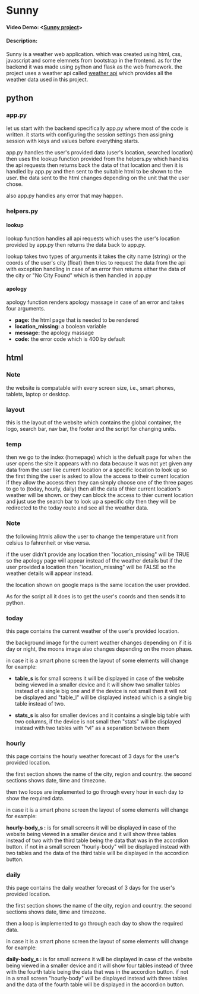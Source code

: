# Sunny
#### Video Demo:  <[Sunny project](https://youtu.be/tsq8UKf9C7k)>
#### Description:
Sunny is a weather web application.
which was created using html, css, javascript and some elemnets from bootstrap in the frontend.
as for the backend it was made using python and flask as the web framework.
the project uses a weather api called [weather api](https://www.weatherapi.com/) which provides all the weather data used in this project.

## python
### app.py
let us start with the backend specifically app.py where most of the code is written.
it starts with configuring the session settings then assigning session with keys and values before everything starts.

app.py handles the user's provided data (user's location, searched location) then uses the lookup function provided from the helpers.py which handles the api requests then returns back the data of that location and then it is handled by app.py and then sent to the suitable html to be shown to the user.
the data sent to the html changes depending on the unit that the user chose.

also app.py handles any error that may happen.

### helpers.py
#### lookup
lookup function handles all api requests which uses the user's location provided by app.py then returns the data back to app.py.

lookup takes two types of arguments it takes the city name (string) or the coords of the user's city (float) then tries to request the data from the api with exception handling in case of an error then returns either the data of the city or "No City Found" which is then handled in app.py 

#### apology
apology function renders apology massage in case of an error and takes four arguments.

* **page:** the html page that is needed to be rendered
* **location_missing:** a boolean variable 
* **message:** the apology massage
* **code:** the error code which is 400 by default

## html
### Note
the website is compatable with every screen size, i.e., smart phones, tablets, laptop or desktop.

### layout
this is the layout of the website which contains the global container, the logo, search bar, nav bar, the footer and the script for changing units.

### temp
then we go to the index (homepage) which is the defualt page for when the user opens the site it appears with no data because it was not yet given any data from the user like current location or a specific location to look up so the first thing the user is asked to allow the access to their current location if they allow the access then they can simply choose one of the three pages to go to (today, hourly, daily) then all the data of thier current location's weather will be shown.
or they can block the access to thier current location and just use the search bar to look up a specific city then they will be redirected to the today route and see all the weather data.

### Note
the following htmls allow the user to change the temperature unit from celsius to fahrenheit or vise versa.

if the user didn't provide any location then "location_missing" will be TRUE so the apology page will appear instead of the weather details but if the user provided a location then "location_missing" will be FALSE so the weather details will appear instead.

the location shown on google maps is the same location the user provided.

As for the script all it does is to get the user's coords and then sends it to python.

### today
this page contains the current weather of the user's provided location.

the background image for the current weather changes depending on if it is day or night, the moons image also changes depending on the moon phase.

in case it is a smart phone screen the layout of some elements will change for example:

* **table_s** is for small screens it will be displayed in case of the website being viewed in a smaller device and it will show two smaller tables instead of a single big one and if the device is not small then it will not be displayed and "table_l" will be displayed instead which is a single big table instead of two.

* **stats_s** is also for smaller devices and it contains a single big table with two columns, if the device is not small then "stats" will be displayed instead with two tables with "vl" as a separation between them

### hourly
this page contains the hourly weather forecast of 3 days for the user's provided location.

the first section shows the name of the city, region and country. 
the second sections shows date, time and timezone.

then two loops are implemented to go through every hour in each day to show the required data.

in case it is a smart phone screen the layout of some elements will change for example:

**hourly-body_s :** is for small screens it will be displayed in case of the website being viewed in a smaller device and it will show three tables instead of two with the third table being the data that was in the accordion button.
if not in a small screen "hourly-body" will be displayed instead with two tables and the data of the third table will be displayed in the accordion button.

### daily
this page contains the daily weather forecast of 3 days for the user's provided location.

the first section shows the name of the city, region and country. 
the second sections shows date, time and timezone.

then a loop is implemented to go through each day to show the required data.

in case it is a smart phone screen the layout of some elements will change for example:

**daily-body_s :** is for small screens it will be displayed in case of the website being viewed in a smaller device and it will show four tables instead of three with the fourth table being the data that was in the accordion button.
if not in a small screen "hourly-body" will be displayed instead with three tables and the data of the fourth table will be displayed in the accordion button.